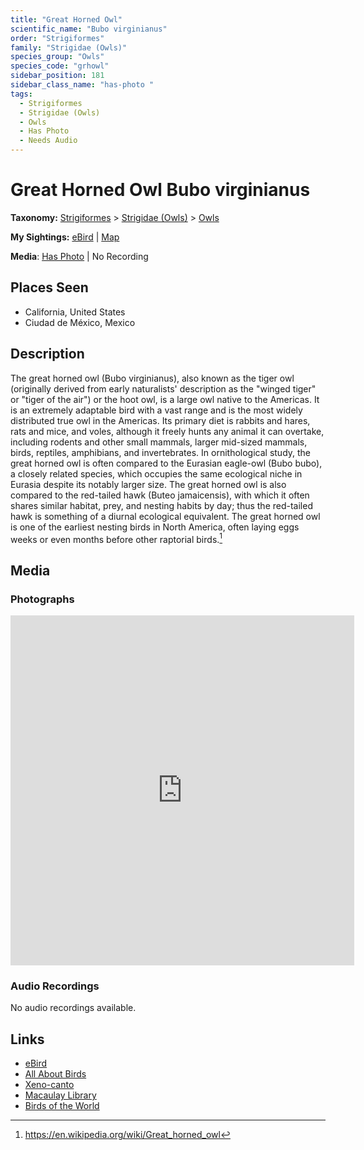 ```yaml
---
title: "Great Horned Owl"
scientific_name: "Bubo virginianus"
order: "Strigiformes"
family: "Strigidae (Owls)"
species_group: "Owls"
species_code: "grhowl"
sidebar_position: 181
sidebar_class_name: "has-photo "
tags: 
  - Strigiformes
  - Strigidae (Owls)
  - Owls
  - Has Photo
  - Needs Audio
---
```


# Great Horned Owl <span className='sci_name'>Bubo virginianus</span>

**Taxonomy:** [Strigiformes](/tags/strigiformes) > [Strigidae (Owls)](/tags/strigidae-owls) > [Owls](/tags/owls)

**My Sightings:** [eBird](https://ebird.org/lifelist?r=world&time=life&spp=grhowl) | [Map](/map?species_code=grhowl)

**Media**: [Has Photo](https://media.ebird.org/catalog?userId=USER4436073&taxonCode=grhowl&mediaType=photo&view=grid) | No Recording

## Places Seen

* California, United States
* Ciudad de México, Mexico

## Description
The great horned owl (Bubo virginianus), also known as the tiger owl (originally derived from early naturalists' description as the "winged tiger" or "tiger of the air") or the hoot owl, is a large owl native to the Americas. It is an extremely adaptable bird with a vast range and is the most widely distributed true owl in the Americas. Its primary diet is rabbits and hares, rats and mice, and voles, although it freely hunts any animal it can overtake, including rodents and other small mammals, larger mid-sized mammals, birds, reptiles, amphibians, and invertebrates. 
In ornithological study, the great horned owl is often compared to the Eurasian eagle-owl (Bubo bubo), a closely related species, which occupies the same ecological niche in Eurasia despite its notably larger size. The great horned owl is also compared to the red-tailed hawk (Buteo jamaicensis), with which it often shares similar habitat, prey, and nesting habits by day; thus the red-tailed hawk is something of a diurnal ecological equivalent. The great horned owl is one of the earliest nesting birds in North America, often laying eggs weeks or even months before other raptorial birds.[^1]

[^1]: https://en.wikipedia.org/wiki/Great_horned_owl

## Media
### Photographs
<iframe src="https://macaulaylibrary.org/asset/627869758/embed" width="550" height="560" frameborder="0" allowfullscreen></iframe>

### Audio Recordings
No audio recordings available.

## Links
* [eBird](https://ebird.org/species/grhowl) 
* [All About Birds](https://www.allaboutbirds.org/guide/grhowl) 
* [Xeno-canto](https://www.xeno-canto.org/species/bubo-virginianus) 
* [Macaulay Library](https://search.macaulaylibrary.org/catalog?taxonCode=grhowl&sort=rating_rank_desc)
* [Birds of the World](https://birdsoftheworld.org/bow/species/grhowl)
